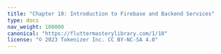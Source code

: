 ```yaml
---
title: "Chapter 10: Introduction to Firebase and Backend Services"
type: docs
nav_weight: 100000
canonical: "https://fluttermasterylibrary.com/1/10"
license: "© 2023 Tokenizer Inc. CC BY-NC-SA 4.0"
---
```

